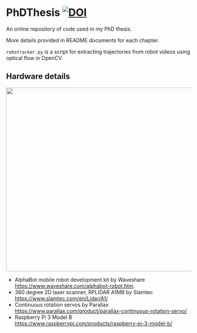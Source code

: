 # PhDThesis [![DOI](https://zenodo.org/badge/DOI/10.5281/zenodo.15830809.svg)](https://doi.org/10.5281/zenodo.15830809)

An online repository of code used in my PhD thesis.  

More details provided in README documents for each chapter.  

`robotracker.py` is a script for extracting trajectories from robot videos using optical flow in OpenCV.  


## Hardware details

<img src="https://github.com/possibilia/mcplanner/blob/main/robot.jpg" width="550" height="500">

- AlphaBot mobile robot development kit by Waveshare https://www.waveshare.com/alphabot-robot.htm. 
- 360 degree 2D laser scanner, RPLIDAR A1MB by Slamtec https://www.slamtec.com/en/Lidar/A1/
- Continuous rotation servos by Parallax https://www.parallax.com/product/parallax-continuous-rotation-servo/
- Raspberry Pi 3 Model B https://www.raspberrypi.com/products/raspberry-pi-3-model-b/



